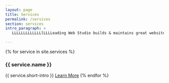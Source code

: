```yaml
---
layout: page
title: Services
permalink: /services
section: services
intro_paragraph: >
   LLLLLLLLLLLLLlLLLLeading Web Studio builds & maintains great websites for great companies.

---
```

{% for service in site.services %}
  <h3>{{ service.name }}</h3>
  {{ service.short-intro }}
  <a href="{{service.url}}">Learn More</a>
{% endfor %}
